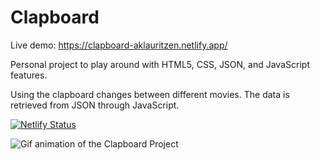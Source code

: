 # Clapboard

Live demo: https://clapboard-aklauritzen.netlify.app/

Personal project to play around with HTML5, CSS, JSON, and JavaScript features.

Using the clapboard changes between different movies. The data is retrieved from JSON through JavaScript.

[![Netlify Status](https://api.netlify.com/api/v1/badges/d90cdc76-c2a0-42cd-9750-6fc713d018df/deploy-status)](https://app.netlify.com/sites/clapboard-aklauritzen/deploys)

![Gif animation of the Clapboard Project](https://github.com/aklauritzen/clapboard/blob/master/media/readme/clapboard.gif)


